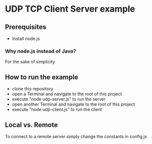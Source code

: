 # UDP TCP Client Server example

## Prerequisites
 - Install node.js

### Why node.js instead of Java? 
For the sake of simplicity

## How to run the example
 - clone this repository
 - open a Terminal and navigate to the root of this project
 - execute "node udp-server.js" to run the server
 - open another Terminal and navigate to the root of this project
 - execute "node udp-client.js" to run the client

## Local vs. Remote
To connect to a remote server simply change the constants in config.js